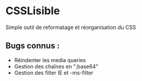 CSSLisible
==========

Simple outil de reformatage et réorganisation du CSS


Bugs connus :
-------------

* Réindenter les media queries
* Gestion des chaînes en ";base64"
* Gestion des filter IE et -ms-filter